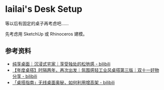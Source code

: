 # lailai's Desk Setup

等以后有固定的桌子再考虑吧……  

先考虑用 SketchUp 或 Rhinoceros 建模。

## 参考资料

- [纯享桌面｜沉浸式宅家｜享受独处的松弛感 - bilibili](https://www.bilibili.com/video/BV1u14y1m7km)
- [【年度桌搭】时隔两年，再次出发｜氛围感轻工业风桌搭第三版｜双十一好物分享 - bilibili](https://www.bilibili.com/video/BV1MGyNYjEBG)
- [「桌搭指南」无线桌面奥秘，如何利用增高架 - bilibili](https://www.bilibili.com/video/BV1KXk3YxE8Q)
